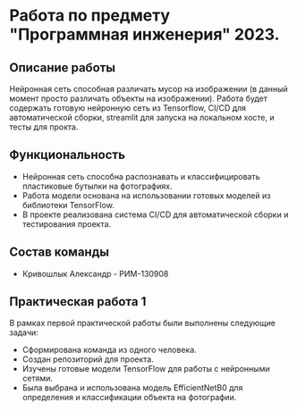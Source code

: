 # Работа по предмету "Программная инженерия" 2023.

## Описание работы

Нейронная сеть способная различать мусор на изображении (в данный момент просто различать объекты на изображении).
Работа будет содержать готовую нейронную сеть из Tensorflow, CI/CD для автоматической сборки, streamlit для запуска на локальном хосте, и тесты для прокта.

## Функциональность

- Нейронная сеть способна распознавать и классифицировать пластиковые бутылки на фотографиях.
- Работа модели основана на использовании готовых моделей из библиотеки TensorFlow.
- В проекте реализована система CI/CD для автоматической сборки и тестирования проекта.

## Состав команды
- Кривошлык Александр - РИМ-130908

## Практическая работа 1
В рамках первой практической работы были выполнены следующие задачи:
- Сформирована команда из одного человека.
- Создан репозиторий для проекта.
- Изучены готовые модели TensorFlow для работы с нейронными сетями.
- Была выбрана и использована модель EfficientNetB0 для определения и классификации объекта на фотографии.

